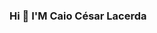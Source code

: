 ### Hi 👋 I'M Caio César Lacerda

<!--
**programador66/programador66** is a ✨ _special_ ✨ repository because its `README.md` (this file) appears on your GitHub profile.

Here are some ideas to get you started:

- 🔭 I’m currently working on Vuejs | React | Node | Laravel 
- 🌱 I’m currently learning  React | React-Native
- 👯 I’m looking to collaborate on React-Native and React ...
-->
